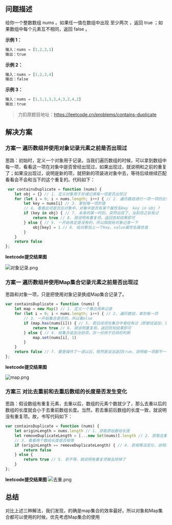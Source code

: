 ## 问题描述
给你一个整数数组 nums 。如果任一值在数组中出现 至少两次 ，返回 true ；如果数组中每个元素互不相同，返回 false 。


**示例 1：**

```js
输入：nums = [1,2,3,1]
输出：true
```

**示例 2：**


```js
输入：nums = [1,2,3,4]
输出：false
```
**示例 3：**


```js
输入：nums = [1,1,1,3,3,4,3,2,4,2]
输出：true
```
> 力扣原题目地址：https://leetcode.cn/problems/contains-duplicate

## 解决方案
### 方案一 遍历数组并使用对象记录元素之前是否出现过
思路：初始时，定义一个对象用于记录。当我们遍历数组的时候，可以拿到数组中每一项，看看这一项在对象中是否曾经出现过，如果出现过，就说明和之前的重复了；如果没出现过，说明是新的项，就把新的项装进对象中去，等待后续继续匹配看看会不会和当下的这个重复的。代码如下：

```js
 var containsDuplicate = function (nums) {
    let obj = {} // 1. 定义对象用于存储记录每一项是否出现过
    for (let i = 0; i < nums.length; i++) { // 2. 遍历数组进行一项一项的比较
        let key = nums[i] // 3. 拿到每一项的值
        // 4. 看看此项是否在对象中。对象中是否有某个属性名key  key in obj ?
        if (key in obj) { // 7. 未来的某一时刻，突然出现了，当前项之前有过
            return true // 8. 就说明有重复项，返回告知结果即可
        } else { // 5. 一开始肯定是没有的，所以咱就给对象记录一下
            obj[key] = 1 // 6. 给对象加上一个key、value属性名属性值
        }
    }
    return false
};
```
**leetcode提交结果图**

![对象记录.png](https://p1-juejin.byteimg.com/tos-cn-i-k3u1fbpfcp/cee04127855e4b02a96a848e8b8aacb9~tplv-k3u1fbpfcp-watermark.image?)


### 方案一 遍历数组并使用Map集合记录元素之前是否出现过
思路和对象一项，只是把使用对象记录换成Map集合记录了。


```js
var containsDuplicate = function (nums) {
    let map = new Map() // 1. 定义一个集合用来记录
    for (let i = 0; i < nums.length; i++) { // 2. 遍历数组，拿到每一项
        // 3. 一开始集合是空的，所以看else
        if (map.has(nums[i])) { // 5. 若后续项在集合中曾经有过（即曾经追加，现在又来个一样的）
            return true // 6. 就说明重复啦，返回告知结果即可
        } else { // 4. 给集合追加当前项，存一份用于后续的判断
            map.set(nums[i], 1) 
        }
    }
    return false // 7. 要是操作了一波以后，依然是没法返回true，说明每一项都不一样，即没有重复项
};
```
**leetcode提交结果图**

![map.png](https://p6-juejin.byteimg.com/tos-cn-i-k3u1fbpfcp/01859ddb33ad49e6beba948d3d0769da~tplv-k3u1fbpfcp-watermark.image?)

### 方案三 对比去重前和去重后数组的长度是否发生变化
思路：假设数组有重复元素，去重以后，数组的元素个数就少了，那么去重以后的数组的长度就会小于去重前数组长度。当然，若去重前后数组的长度一致，就说明没有重复项。故，书写代码如下：


```js
var containsDuplicate = function (nums) {
    let originLength = nums.length // 1. 获取原始数组长度
    let removeDuplicateLength = [...new Set(nums)].length // 2. 获取去重以后的数组长度
    // 3. 看看两个数组长度是否相等
    if (originLength == removeDuplicateLength) { // 4. 若相等没变化，说明没有重复项
        return false
    } else {
        return true // 5. 若不等，就说明有重复项被去除掉了
    }
};
```
**leetcode提交结果图**
![去重.png](https://p3-juejin.byteimg.com/tos-cn-i-k3u1fbpfcp/39d0ce15eedd4239821fc6dc9e3a08a4~tplv-k3u1fbpfcp-watermark.image?)

## 总结
对比上述三种解法，我们发现，的确是map集合的效率最好。所以对象和Map集合都可以使用的时候，优先考虑Map集合的使用
